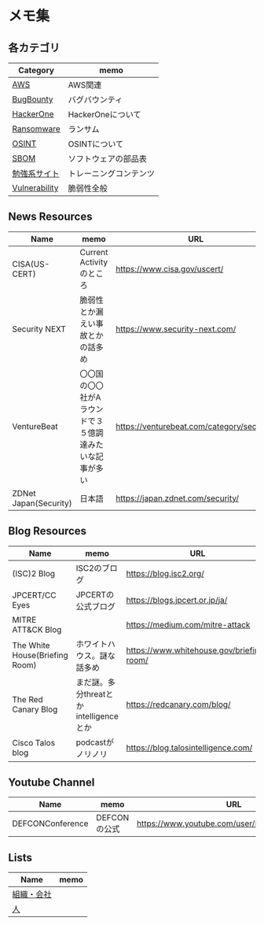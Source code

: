 # メモ集

## 各カテゴリ

|Category|memo|
----|----
|[AWS](AWS)|AWS関連|
|[BugBounty](BugBounty)|バグバウンティ|
|[HackerOne](HackerOne)|HackerOneについて|
|[Ransomware](Ransomware)|ランサム|
|[OSINT](OSINT)|OSINTについて|
|[SBOM](SBOM)|ソフトウェアの部品表|
|[勉強系サイト](Training)|トレーニングコンテンツ|
|[Vulnerability](Vulnerability)|脆弱性全般|

## News Resources

|Name|memo|URL|
----|----|----
|CISA(US-CERT)|Current Activityのところ|https://www.cisa.gov/uscert/|
|Security NEXT|脆弱性とか漏えい事故とかの話多め|https://www.security-next.com/|
|VentureBeat|〇〇国の〇〇社がAラウンドで３５億調達みたいな記事が多い|https://venturebeat.com/category/security/|
|ZDNet Japan(Security)|日本語|https://japan.zdnet.com/security/|

## Blog Resources

|Name|memo|URL|
----|----|----
|(ISC)2 Blog|ISC2のブログ|https://blog.isc2.org/|
|JPCERT/CC Eyes|JPCERTの公式ブログ|https://blogs.jpcert.or.jp/ja/|
|MITRE ATT&CK Blog||https://medium.com/mitre-attack|
|The White House(Briefing Room)|ホワイトハウス。謎な話多め|https://www.whitehouse.gov/briefing-room/|
|The Red Canary Blog|まだ謎。多分threatとかintelligenceとか|https://redcanary.com/blog/|
|Cisco Talos blog|podcastがノリノリ|https://blog.talosintelligence.com/|

## Youtube Channel

|Name|memo|URL|
----|----|----
|DEFCONConference|DEFCONの公式|https://www.youtube.com/user/DEFCONConference|

## Lists

|Name|memo|
----|----
|[組織・会社](Organizations)||
|[人](Persons)||
